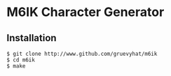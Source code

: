 M6IK Character Generator
========================

Installation
------------

    $ git clone http://www.github.com/gruevyhat/m6ik
    $ cd m6ik
    $ make

